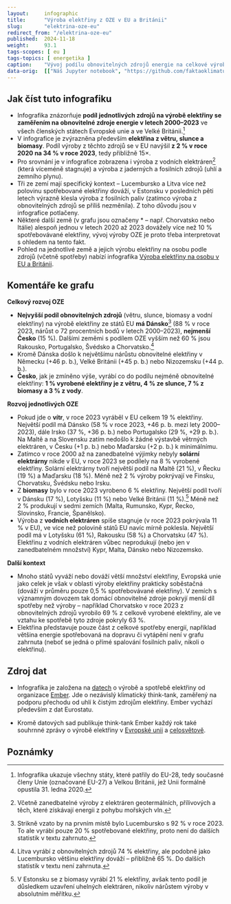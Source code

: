 ```yaml
---
layout:     infographic
title:      "Výroba elektřiny z OZE v EU a Británii"
slug:       "elektrina-oze-eu"
redirect_from: "/elektrina-oze-eu"
published:  2024-11-18
weight:     93.1
tags-scopes: [ eu ]
tags-topics: [ energetika ]
caption:    "Vývoj podílu obnovitelných zdrojů energie na celkové výrobě elektřiny v letech 2000–2023 v členských státech Evropské unie a ve Velké Británii. Zatímco výroba elektřiny z větru, slunce i biomasy roste, ta z vodních elektráren stagnuje."
data-orig:  [["Náš Jupyter notebook", "https://github.com/faktaoklimatu/data-analysis/blob/master/notebooks/per-capita-electricity-generation-eu.ipynb"], ["Ember (výroba a spotřeba elektřiny)", "https://ember-climate.org/project/data-global-electricity-review/"]]
---
```


## Jak číst tuto infografiku

* Infografika znázorňuje **podíl jednotlivých zdrojů na výrobě elektřiny se zaměřením na obnovitelné zdroje energie v letech 2000–2023** ve všech členských státech Evropské unie a ve Velké Británii.[^EU]
* V infografice je zvýrazněna především **elektřina z větru, slunce a biomasy**. Podíl výroby z těchto zdrojů se v EU navýšil **z 2 % v roce 2020 na 34 % v roce 2023**, tedy přibližně 15×.
* Pro srovnání je v infografice zobrazena i výroba z vodních elektráren[^ostatni-hydro] (která víceméně stagnuje) a výroba z jaderných a fosilních zdrojů (uhlí a zemního plynu).
* Tři ze zemí mají specifický kontext – Lucembursko a Litva více než polovinu spotřebované elektřiny dováží, v Estonsku v posledních pěti letech výrazně klesla výroba z fosilních paliv (zatímco výroba z obnovitelných zdrojů se příliš nezměnila). Z toho důvodu jsou v infografice potlačeny.
* Některé další země (v grafu jsou označeny * – např. Chorvatsko nebo Itálie) alespoň jednou v letech 2020 až 2023 dovážely více než 10 % spotřebovávané elektřiny, vývoj výroby OZE je proto třeba interpretovat s ohledem na tento fakt.
* Pohled na jednotlivé země a jejich výrobu elektřiny na osobu podle zdrojů (včetně spotřeby) nabízí infografika [Výroba elektřiny na osobu v EU a Británii](/infografiky/elektrina-na-osobu-eu).

## Komentáře ke grafu

**Celkový rozvoj OZE**

* **Nejvyšší podíl obnovitelných zdrojů** (větru, slunce, biomasy a vodní elektřiny) na výrobě elektřiny ze států EU **má Dánsko**[^lucembursko] (88 % v roce 2023, nárůst o 72 procentních bodů v letech 2000–2023), **nejmenší Česko** (15 %). Dalšími zeměmi s podílem OZE vyšším než 60 % jsou Rakousko, Portugalsko, Švédsko a Chorvatsko.[^litva]
* Kromě Dánska došlo k největšímu nárůstu obnovitelné elektřiny v Německu (+46 p. b.), Velké Británii (+45 p. b.) nebo Nizozemsku (+44 p. b.).
* **Česko**, jak je zmíněno výše, vyrábí co do podílu nejméně obnovitelné elektřiny: **1 % vyrobené elektřiny je z větru, 4 % ze slunce, 7 % z biomasy a 3 % z vody**.

**Rozvoj jednotlivých OZE**
* Pokud jde o **vítr**, v roce 2023 vyráběl v EU celkem 19 % elektřiny. Největší podíl má Dánsko (58 % v roce 2023, +46 p. b. mezi lety 2000–2023), dále Irsko (37 %, +36 p. b.) nebo Portugalsko (29 %, +29 p. b.). Na Maltě a na Slovensku zatím nedošlo k žádné výstavbě větrných elektráren, v Česku (+1 p. b.) nebo Maďarsku (+2 p. b.) k minimálnímu.
* Zatímco v roce 2000 až na zanedbatelné výjimky nebyly **solární elektrárny** nikde v EU, v roce 2023 se podílely na 8 % vyrobené elektřiny. Solární elektrárny tvoří největší podíl na Maltě (21 %), v Řecku (19 %) a Maďarsku (18 %). Méně než 2 % výroby pokrývají ve Finsku, Chorvatsku, Švédsku nebo Irsku. 
* Z **biomasy** bylo v roce 2023 vyrobeno 6 % elektřiny. Největší podíl tvoří v Dánsku (17 %), Lotyšsku (11 %) nebo Velké Británii (11 %).[^estonsko] Méně než 2 % produkují v sedmi zemích (Malta, Rumunsko, Kypr, Řecko, Slovinsko, Francie, Španělsko).
* Výroba z **vodních elektráren** spíše stagnuje (v roce 2023 pokrývala 11 % v EU), ve více než polovině států EU navíc mírně poklesla. Největší podíl má v Lotyšsku (61 %), Rakousku (58 %) a Chorvatsku (47 %). Elektřinu z vodních elektráren vůbec neprodukují (nebo jen v zanedbatelném množství) Kypr, Malta, Dánsko nebo Nizozemsko.

**Další kontext**
* Mnoho států vyváží nebo dováží větší množství elektřiny, Evropská unie jako celek je však v oblasti výroby elektřiny prakticky soběstačná (dováží v průměru pouze 0,5 % spotřebovávané elektřiny). V zemích s významným dovozem tak domácí obnovitelné zdroje pokryjí menší díl spotřeby než výroby – například Chorvatsko v roce 2023 z obnovitelných zdrojů vyrobilo 69 % z celkově vyrobené elektřiny, ale ve vztahu ke spotřebě tyto zdroje pokryly 63 %.
* Elektřina představuje pouze část z celkové spotřeby energií, například většina energie spotřebovaná na dopravu či vytápění není v grafu zahrnuta (neboť se jedná o přímé spalování fosilních paliv, nikoli o elektřinu).

## Zdroj dat

* Infografika je založena na [datech](https://ember-climate.org/data-catalogue/yearly-electricity-data/) o výrobě a spotřebě elektřiny od organizace [Ember](https://ember-climate.org/). Jde o nezávislý klimatický think-tank, zaměřený na podporu přechodu od uhlí k čistým zdrojům elektřiny. Ember vychází především z dat Eurostatu.

* Kromě datových sad publikuje think-tank Ember každý rok také souhrnné zprávy o výrobě elektřiny v [Evropské unii](https://ember-climate.org/insights/research/european-electricity-review-2024/) a [celosvětově](https://ember-climate.org/insights/research/global-electricity-review-2024/).

## Poznámky

[^EU]: Infografika ukazuje všechny státy, které patřily do EU-28, tedy současné členy Unie (označované EU-27) a Velkou Británii, jež  Unii formálně opustila 31. ledna 2020.
[^ostatni-hydro]: Včetně zanedbatelné výroby z elektráren geotermálních, přílivových a těch, které získávají energii z pohybu mořských vln.
[^lucembursko]: Strikně vzato by na prvním místě bylo Lucembursko s 92 % v roce 2023. To ale vyrábí pouze 20 % spotřebované elektřiny, proto není do dalších statistik v textu zahrnuto.
[^litva]: Litva vyrábí z obnovitelných zdrojů 74 % elektřiny, ale podobně jako Lucembursko většinu elektřiny dováží – přibližně 65 %. Do dalších statistik v textu není zahrnuta.
[^estonsko]: V Estonsku se z biomasy vyrábí 21 % elektřiny, avšak tento podíl je důsledkem uzavření uhelných elektráren, nikoliv nárůstem výroby v absolutním měřítku.
